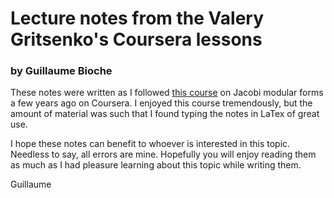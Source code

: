 # Lecture notes from the Valery Gritsenko's Coursera lessons
### by Guillaume Bioche

These notes were written as I followed [this course](https://www.coursera.org/learn/modular-forms-jacobi) on Jacobi modular forms a few years ago on Coursera. I enjoyed this course tremendously, 
but the amount of material was such that I found typing the notes in LaTex of great use.

I hope these notes can benefit to whoever is interested in this topic. Needless to say, all errors are mine. 
Hopefully you will enjoy reading them as much as I had pleasure learning about this topic while writing them.

Guillaume
